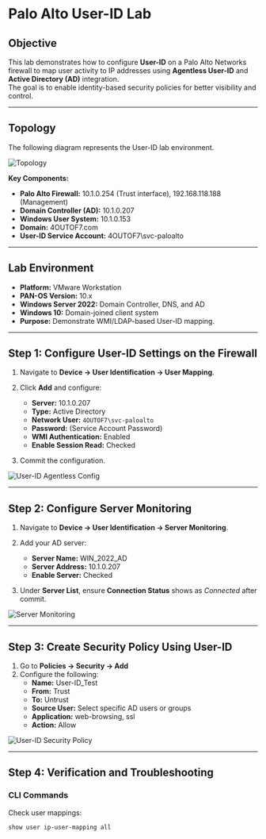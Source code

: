 # Palo Alto User-ID Lab

## Objective
This lab demonstrates how to configure **User-ID** on a Palo Alto Networks firewall to map user activity to IP addresses using **Agentless User-ID** and **Active Directory (AD)** integration.  
The goal is to enable identity-based security policies for better visibility and control.

---

## Topology
The following diagram represents the User-ID lab environment.

![Topology](screenshots/topology.png)

**Key Components:**
- **Palo Alto Firewall:** 10.1.0.254 (Trust interface), 192.168.118.188 (Management)
- **Domain Controller (AD):** 10.1.0.207
- **Windows User System:** 10.1.0.153
- **Domain:** 4OUTOF7.com
- **User-ID Service Account:** 4OUTOF7\svc-paloalto

---

## Lab Environment
- **Platform:** VMware Workstation  
- **PAN-OS Version:** 10.x  
- **Windows Server 2022:** Domain Controller, DNS, and AD  
- **Windows 10:** Domain-joined client system  
- **Purpose:** Demonstrate WMI/LDAP-based User-ID mapping.

---

## Step 1: Configure User-ID Settings on the Firewall

1. Navigate to **Device → User Identification → User Mapping**.  
2. Click **Add** and configure:
   - **Server:** 10.1.0.207  
   - **Type:** Active Directory  
   - **Network User:** `4OUTOF7\svc-paloalto`  
   - **Password:** (Service Account Password)
   - **WMI Authentication:** Enabled  
   - **Enable Session Read:** Checked  

3. Commit the configuration.

![User-ID Agentless Config](screenshots/user-id-agentless-settings.png)

---

## Step 2: Configure Server Monitoring

1. Navigate to **Device → User Identification → Server Monitoring**.  
2. Add your AD server:
   - **Server Name:** WIN_2022_AD  
   - **Server Address:** 10.1.0.207  
   - **Enable Server:** Checked  

3. Under **Server List**, ensure **Connection Status** shows as *Connected* after commit.

![Server Monitoring](screenshots/server-monitor.png)

---

## Step 3: Create Security Policy Using User-ID

1. Go to **Policies → Security → Add**  
2. Configure the following:
   - **Name:** User-ID_Test  
   - **From:** Trust  
   - **To:** Untrust  
   - **Source User:** Select specific AD users or groups  
   - **Application:** web-browsing, ssl  
   - **Action:** Allow  

![User-ID Security Policy](screenshots/userid-security-policy.png)

---

## Step 4: Verification and Troubleshooting

### CLI Commands
Check user mappings:
```bash
show user ip-user-mapping all

